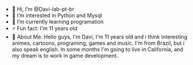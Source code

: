 - 👋 Hi, I’m @Davi-lab-pt-br
- 👀 I’m interested in Python and Mysql
- 🌱 I’m currently learning programation
- ⚡ Fun fact: I'm 11 years old
- 🧝 About Me: Hello guys, I'm Davi, I'm 11 years old and i think interesting animes, cartoons, programing, games and music.
I'm from Brazil, but i also speak english. In some months I'm going to live in California, and
my dream is to work in game development.
